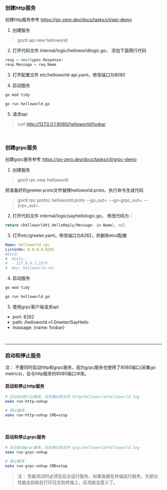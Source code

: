 
### 创建http服务

创建http服务参考 https://go-zero.dev/docs/tasks/cli/api-demo

1. 创建服务

> goctl api new helloworld

2. 打开代码文件 internal/logic/helloworldlogic.go， 添加下面两行代码

```go
resp = new(types.Response)
resp.Message = req.Name
```

3. 打开配置文件 etc/helloworld-api.yaml，修改端口为8080

4. 启动服务

```bash
go mod tidy

go run helloworld.go
```

5. 请求api

> curl http://127.0.0.1:8080/helloworld/foobar

<br>

### 创建grpc服务

创建grpc服务参考 https://go-zero.dev/docs/tasks/cli/grpc-demo

1. 创建服务

> goctl rpc new helloworld

把准备好的greeter.proto文件替换helloworld.proto，执行命令生成代码

> goctl rpc protoc helloworld.proto --go_out=. --go-grpc_out=. --zrpc_out=.

2. 打开代码文件 internal/logic/sayhellologic.go， 修改代码为：

```go
return &helloworldV1.HelloReply{Message: in.Name}, nil
```

3. 打开etc/greeter.yaml，修改端口为8282，并删除etcd配置

```yaml
Name: helloworld.rpc
ListenOn: 0.0.0.0:8282
#Etcd:
#  Hosts:
#  - 127.0.0.1:2379
#  Key: helloworld.rpc
```

4. 启动服务

```bash
go mod tidy

go run helloworld.go
```

5. 使用grpc客户端请求api

- port:  8282
- path: /helloworld.v1.Greeter/SayHello
- massage: {name: foobar}

<br>

---

### 启动和停止服务

注： 不要同时启动http和grpc服务，因为grpc服务也使用了8080端口(采集go metrics)，会与http服务的8080端口冲突。

#### 启动和停止http服务

```bash
# 后台启动http服务，日志输出到文件 http/helloworld/helloworld.log
make run-http-nohup

# 停止服务
make run-http-nohup CMD=stop
```

<br>

#### 启动和停止grpc服务

```bash
# 后台启动grpc服务，日志输出到文件 grpc/helloworld/helloworld.log
make run-grpc-nohup

# 停止服务
make run-grpc-nohup CMD=stop
```

> 注： 性能测试时必须在后台运行服务，如果直接在终端运行服务，大部分性能会损耗在打印日志到终端上，压测就没意义了。

